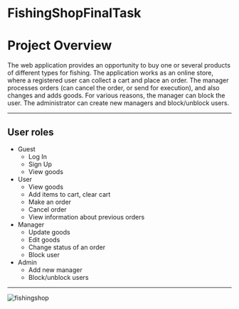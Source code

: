 # FishingShopFinalTask
# Project Overview
The web application provides an opportunity to buy one or several products of different types for fishing. The application works as an online store, where a registered user can collect a cart and place an order. The manager processes orders (can cancel the order, or send for execution), and also changes and adds goods. For various reasons, the manager can block the user. The administrator can create new managers and block/unblock users.
___
## User roles
* Guest
  * Log In
  * Sign Up
  * View goods
* User
  * View goods
  * Add items to cart, clear cart 
  * Make an order
  * Cancel order 
  * View information about previous orders
* Manager
  * Update goods
  * Edit goods
  * Change status of an order
  * Block user
* Admin
  * Add new manager
  * Block/unblock users
___
![fishingshop](https://user-images.githubusercontent.com/64686102/130369387-0fedd126-6e9c-41ca-baf4-6c224923705a.jpg)
